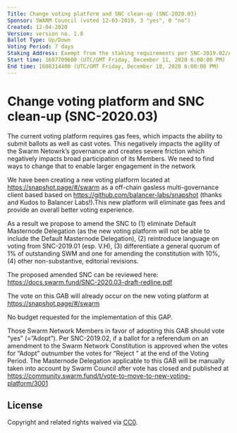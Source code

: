 ```yaml
---
Title: Change voting platform and SNC clean-up (SNC-2020.03)
Sponsor: SWARM Council (voted 12-03-2019, 3 "yes", 0 "no")
Created: 12-04-2020
Version: version no. 1.0
Ballot Type: Up/Down
Voting Period: 7 days
Staking Address: Exempt from the staking requirements per SNC-2019.02/Article VII.B.10 
Start time: 1607709600 (UTC/GMT Friday, December 11, 2020 6:00:00 PM)
End time: 1608314400 (UTC/GMT Friday, December 18, 2020 6:00:00 PM)	
---
```


# Change voting platform and SNC clean-up (SNC-2020.03) 

The current voting platform requires gas fees, which impacts the ability to submit ballots as well as cast votes. This negatively impacts the agility of the Swarm Netowrk’s governance and creates severe friction which negatively impacts broad participation of its Members. We need to find ways to change that to enable larger engagement in the network

We have been creating a new voting platform located at https://snapshot.page/#/swarm as a off-chain gasless multi-governance client based based on https://github.com/balancer-labs/snapshot (thanks and Kudos to Balancer Labs!).This new platform will eliminate gas fees and provide an overall better voting experience. 

As a result we propose to amend the SNC to (1) eliminate Default Masternode Delegation (as the new voting platform will not be able to include the Default Masternode Delegation), (2) reintroduce language on voting from SNC-2019.01 (esp. V.H), (3) differentiate a general quorum of 1% of outstanding SWM and one for amending the constitution with 10%, (4) other non-substantive, editorial revisions.

The proposed amended SNC can be reviewed here: https://docs.swarm.fund/SNC-2020.03-draft-redline.pdf 

The vote on this GAB will already occur on the new voting platform at https://snapshot.page/#/swarm

No budget requested for the implementation of this GAP.

Those Swarm Network Members in favor of adopting this GAB should vote “yes” (=”Adopt”). Per SNC-2019.02, if a ballot for a referendum on an amendment to the Swarm Network Constitution is approved when the votes for “Adopt” outnumber the votes for “Reject " at the end of the Voting Period. The Masternode Delegation applicable to this GAB will be manually taken into account by Swarm Council after vote has closed and published at https://community.swarm.fund/t/vote-to-move-to-new-voting-platform/3001

## License
Copyright and related rights waived via [CC0](https://creativecommons.org/publicdomain/zero/1.0/).
